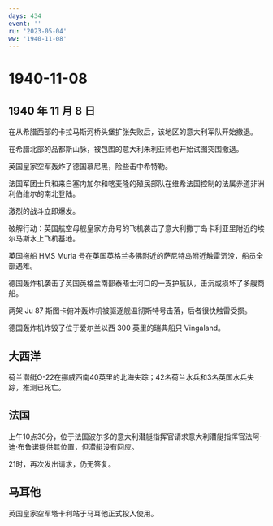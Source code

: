 ```yaml
---
days: 434
event: ''
ru: '2023-05-04'
ww: '1940-11-08'
---
```


# 1940-11-08

## 1940 年 11 月 8 日

在从希腊西部的卡拉马斯河桥头堡扩张失败后，该地区的意大利军队开始撤退。

在希腊北部的品都斯山脉，被包围的意大利朱利亚师也开始试图突围撤退。

英国皇家空军轰炸了德国慕尼黑，险些击中希特勒。

法国军团士兵和来自塞内加尔和喀麦隆的殖民部队在维希法国控制的法属赤道非洲利伯维尔的南北登陆。

激烈的战斗立即爆发。

破解行动：英国航空母舰皇家方舟号的飞机袭击了意大利撒丁岛卡利亚里附近的埃尔马斯水上飞机基地。

英国拖船 HMS Muria
号在英国英格兰多佛附近的萨尼特岛附近触雷沉没，船员全部遇难。

德国轰炸机袭击了英国英格兰南部泰晤士河口的一支护航队，击沉或损坏了多艘商船。

两架 Ju 87 斯图卡俯冲轰炸机被驱逐舰温彻斯特号击落，后者很快触雷受损。

德国轰炸机炸毁了位于爱尔兰以西 300 英里的瑞典船只 Vingaland。

## 大西洋

荷兰潜艇O-22在挪威西南40英里的北海失踪；42名荷兰水兵和3名英国水兵失踪，推测已死亡。

## 法国

上午10点30分，位于法国波尔多的意大利潜艇指挥官请求意大利潜艇指挥官法阿·迪·布鲁诺提供其位置，但潜艇没有回应。

21时，再次发出请求，仍无答复。

## 马耳他

英国皇家空军塔卡利站于马耳他正式投入使用。